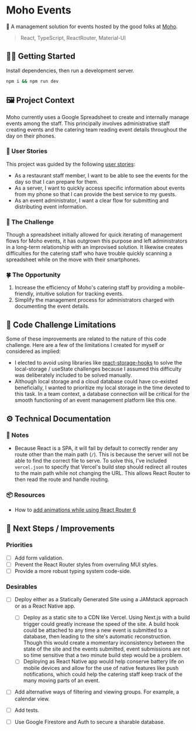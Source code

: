 # Moho Events

📆 A management solution for events hosted by the good folks at [Moho](https://www.moho.co/).

> React, TypeScript, ReactRouter, Material-UI

## 🧑‍💻 Getting Started

Install dependencies, then run a development server.

```bash
npm i && npm run dev
```

## 🖼 Project Context

Moho currently uses a Google Spreadsheet to create and internally manage events among the staff. This principally involves administrative staff creating events and the catering team reading event details throughout the day on their phones.

### 🙋 User Stories

This project was guided by the following [user stories](https://www.interaction-design.org/literature/topics/user-stories):

- As a restaurant staff member, I want to be able to see the events for the day so that I can prepare for them.
- As a server, I want to quickly access specific information about events from my phone so that I can provide the best service to my guests.
- As an event administrator, I want a clear flow for submitting and distributing event information.

### 💭 The Challenge

Though a spreadsheet initially allowed for quick iterating of management flows for Moho events, it has outgrown this purpose and left administrators in a long-term relationship with an improvised solution. It likewise creates difficulties for the catering staff who have trouble quickly scanning a spreadsheet while on the move with their smartphones.

### 🍀 The Opportunity

1. Increase the efficiency of Moho's catering staff by providing a mobile-friendly, intuitive solution for tracking events.
2. Simplify the management process for administrators charged with documenting the event details.

## 🚸 Code Challenge Limitations

Some of these improvements are related to the nature of this code challenge. Here are a few of the limitations I created for myself or considered as implied:

- I elected to avoid using libraries like [react-storage-hooks](https://www.npmjs.com/package/react-storage-hooks) to solve the local-storage / useState challenges because I assumed this difficulty was deliberately included to be solved manually.
- Although local storage and a cloud database could have co-existed beneficially, I wanted to prioritize my local storage in the time devoted to this task. In a team context, a database connection will be critical for the smooth functioning of an event management platform like this one.

## ⚙️ Technical Documentation

### 📝 Notes

- Because React is a SPA, it will fail by default to correctly render any route other than the main path (`/`). This is because the server will not be able to find the correct file to serve. To solve this, I've included `vercel.json` to specify that Vercel's build step should redirect all routes to the main path while not changing the URL. This allows React Router to then read the route and handle routing.

### 📦 Resources

- How to [add animations while using React Router 6](https://dev.to/fazliddin04/react-router-v6-animated-transitions-diy-3e6l)

## 🚀 Next Steps / Improvements

### Priorities

- [ ] Add form validation.
- [ ] Prevent the React Router styles from overruling MUI styles.
- [ ] Provide a more robust typing system code-side.

### Desirables

- [ ] Deploy either as a Statically Generated Site using a JAMstack approach or as a React Native app.

  - [ ] Deploy as a static site to a CDN like Vercel. Using Next.js with a build trigger could greatly increase the speed of the site. A build hook could be attached to any time a new event is submitted to a database, then leading to the site's automatic reconstruction. Though this would create a momentary inconsistency between the state of the site and the events submitted, event submissions are not so time sensitive that a two minute build step would be a problem.
  - [ ] Deploying as React Native app would help conserve battery life on mobile devices and allow for the use of native features like push notifications, which could help the catering staff keep track of the many moving parts of an event.

- [ ] Add alternative ways of filtering and viewing groups. For example, a calendar view.
- [ ] Add tests.
- [ ] Use Google Firestore and Auth to secure a sharable database.

